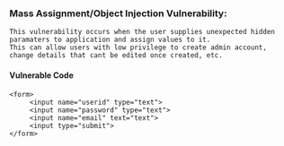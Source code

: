 ### Mass Assignment/Object Injection Vulnerability:
```
This vulnerability occurs when the user supplies unexpected hidden paramaters to application and assign values to it.
This can allow users with low privilege to create admin account, change details that cant be edited once created, etc.

```
#### Vulnerable Code
```
<form>
     <input name="userid" type="text">
     <input name="password" type="text">
     <input name="email" text="text">
     <input type="submit">
</form>  

```
